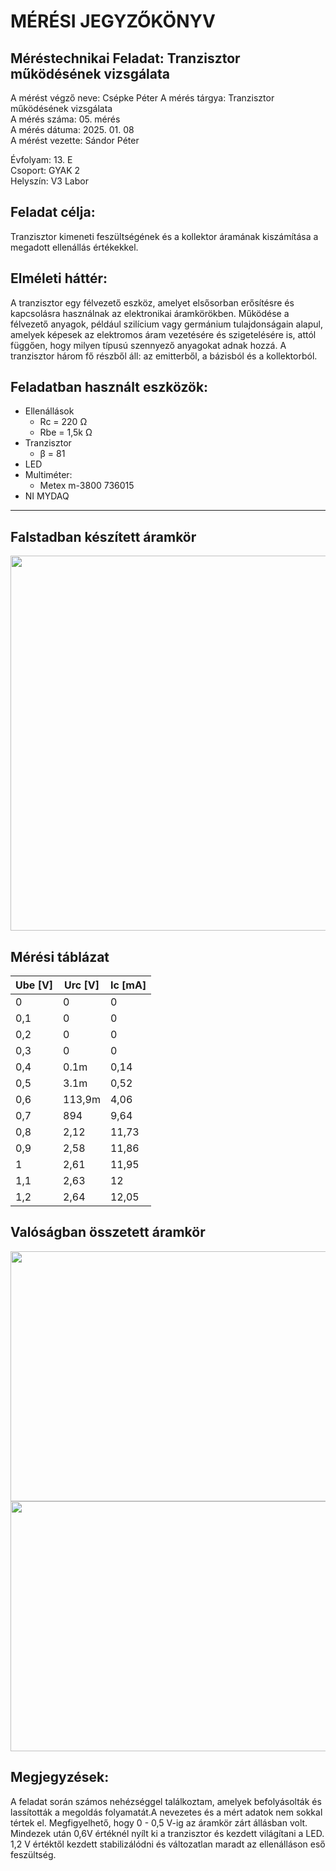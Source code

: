 # MÉRÉSI JEGYZŐKÖNYV   
## Méréstechnikai Feladat: Tranzisztor működésének vizsgálata  
A mérést végző neve: Csépke Péter
A mérés tárgya: Tranzisztor működésének vizsgálata  
A mérés száma: 05. mérés  
A mérés dátuma: 2025. 01. 08  
A mérést vezette: Sándor Péter  

Évfolyam: 13. E  
Csoport: GYAK 2  
Helyszín: V3 Labor  

## Feladat célja:   
Tranzisztor kimeneti feszültségének és a kollektor áramának kiszámítása a megadott ellenállás értékekkel.  

## Elméleti háttér:   
A tranzisztor egy félvezető eszköz, amelyet elsősorban erősítésre és kapcsolásra használnak az elektronikai áramkörökben. Működése a félvezető anyagok, például szilícium vagy germánium tulajdonságain alapul, amelyek képesek az elektromos áram vezetésére és szigetelésére is, attól függően, hogy milyen típusú szennyező anyagokat adnak hozzá. A tranzisztor három fő részből áll: az emitterből, a bázisból és a kollektorból.   

## Feladatban használt eszközök:   
 - Ellenállások  
     - Rc = 220 Ω  
     - Rbe = 1,5k Ω  
 - Tranzisztor  
     - β = 81  
 - LED  
 - Multiméter:   
     - Metex m-3800 736015  
 - NI MYDAQ  

------

## Falstadban készített áramkör   
<img src='https://github.com/user-attachments/assets/328aadf0-83d5-4f37-9e57-a149318ba7b1' width='550' height='600'>  

## Mérési táblázat 

| Ube [V]   | Urc [V]  | Ic   [mA]  | 
| --------- | -------  | ---------- | 
| 0         | 0        |      0     | 
| 0,1       | 0        |      0     | 
| 0,2       | 0        |     0      | 
| 0,3       | 0        |      0     |
| 0,4       | 0.1m     |    0,14    | 
| 0,5       | 3.1m     |    0,52    | 
| 0,6       | 113,9m   |       4,06 |
| 0,7       | 894      |       9,64 | 
| 0,8       | 2,12     |      11,73 | 
| 0,9       | 2,58     |      11,86 |   
| 1         | 2,61     |      11,95 |   
| 1,1       | 2,63     |        12  |   
| 1,2       | 2,64     |    12,05   |   


## Valóságban összetett áramkör
<img src='https://github.com/user-attachments/assets/90313169-d817-4dc0-ba30-2a76c3bf9ab9' width='550' height='400'>  
<img src='https://github.com/user-attachments/assets/ff1d579d-ebb2-4512-a5e5-34e6d8741b96' width='550' height='400'>  

## Megjegyzések:
A feladat során számos nehézséggel találkoztam, amelyek befolyásolták és lassították a megoldás folyamatát.A nevezetes és a mért adatok nem sokkal tértek el. Megfigyelhető, hogy 0 - 0,5 V-ig az áramkör zárt állásban volt. Mindezek után 0,6V értéknél nyílt ki a tranzisztor és kezdett világítani a LED. 1,2 V értéktől kezdett stabilizálódni és változatlan maradt az ellenálláson eső feszültség.

